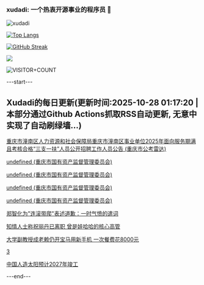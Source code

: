 ### xudadi: 一个热衷开源事业的程序员 👋

![xudadi](https://github-readme-stats-git-masterorgs-github-readme-stats-team.vercel.app/api?username=xudadi)

[![Top Langs](https://github-readme-stats.vercel.app/api/top-langs/?username=xudadi)](https://github.com/anuraghazra/github-readme-stats)

[![GitHub Streak](https://streak-stats.demolab.com?user=xudadi&locale=zh_Hans)](https://git.io/streak-stats)

![](https://raw.githubusercontent.com/xudadi/xudadi/main/assets/github-contribution-grid-snake.svg)

![VISITOR+COUNT](https://komarev.com/ghpvc/?username=xudadi&label=VISITOR+COUNT)


---start---

## Xudadi的每日更新(更新时间:2025-10-28 01:17:20 | 本部分通过Github Actions抓取RSS自动更新, 无意中实现了自动刷绿墙...)

[重庆市潼南区人力资源和社会保障局重庆市潼南区事业单位2025年面向服务期满且考核合格“三支一扶”人员公开招聘工作人员公告 (重庆市公考雷达)](https://www.gongkaoleida.com/article/2665277)

[undefined (重庆市国有资产监督管理委员会)](https://dadilab.github.io/feeds/all.xml)

[undefined (重庆市国有资产监督管理委员会)](https://dadilab.github.io/feeds/all.xml)

[undefined (重庆市国有资产监督管理委员会)](https://dadilab.github.io/feeds/all.xml)

[undefined (重庆市国有资产监督管理委员会)](https://dadilab.github.io/feeds/all.xml)

[郑智化为"连滚带爬"表述道歉：一时气愤的遣词](https://m.163.com/news/article/KCSM7NL50001899O.html)

[知情人士称祝丽丹已离职 曾是娃哈哈的核心高管](https://m.163.com/news/article/KCSLE06H0534A4SC.html)

[大学副教授成老赖仍开宝马用新手机 一次餐费花8000元](https://m.163.com/news/article/KCSJ9M0H0512D3VJ.html)

[3](https://m.163.com/touch/news/sub/domestic)

[中国人造太阳预计2027年竣工](https://m.163.com/news/article/KCSIF15805198CJN.html)

---end---
